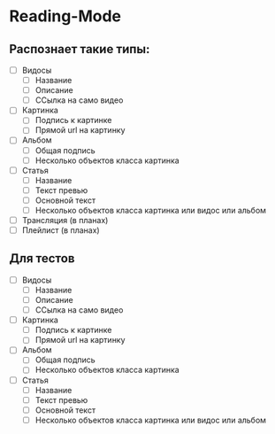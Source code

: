 # Reading-Mode
## Распознает такие типы:
- [ ] Видосы
    - [ ] Название
    - [ ] Описание
    - [ ] ССылка на само видео
- [ ] Картинка
    - [ ] Подпись к картинке
    - [ ] Прямой url на картинку
- [ ] Альбом
    - [ ] Общая подпись
    - [ ] Несколько объектов класса картинка
- [ ] Статья
    - [ ] Название
    - [ ] Текст превью
    - [ ] Основной текст
    - [ ] Несколько объектов класса картинка или видос или альбом
- [ ] Трансляция (в планах)
- [ ] Плейлист (в планах)
## Для тестов
- [ ] Видосы
    - [ ] Название
    - [ ] Описание
    - [ ] ССылка на само видео
- [ ] Картинка
    - [ ] Подпись к картинке
    - [ ] Прямой url на картинку
- [ ] Альбом
    - [ ] Общая подпись
    - [ ] Несколько объектов класса картинка
- [ ] Статья
    - [ ] Название
    - [ ] Текст превью
    - [ ] Основной текст
    - [ ] Несколько объектов класса картинка или видос или альбом
